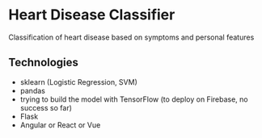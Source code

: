 # Heart Disease Classifier
Classification of heart disease based on symptoms and personal features

## Technologies
- sklearn (Logistic Regression, SVM)
- pandas
- trying to build the model with TensorFlow (to deploy on Firebase, no success so far)
- Flask
- Angular or React or Vue
